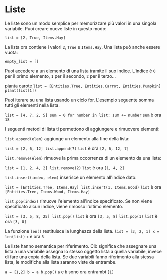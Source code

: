 # Liste
Le liste sono un modo semplice per memorizzare più valori in una singola variabile.
Puoi creare nuove liste in questo modo:

`list = [2, True, Items.Hay]`

La lista ora contiene i valori `2`, `True` e `Items.Hay`.
Una lista può anche essere vuota:

`empty_list = []`

Puoi accedere a un elemento di una lista tramite il suo indice. L'indice è `0` per il primo elemento, `1` per il secondo, `2` per il terzo...

pianta carote
`list = [Entities.Tree, Entities.Carrot, Entities.Pumpkin]
plant(list[1])`

Puoi iterare su una lista usando un ciclo for. L'esempio seguente somma tutti gli elementi nella lista.

`list = [4, 7, 2, 5]
sum = 0
for number in list:
	sum += number`
`sum` è ora `18`

I seguenti metodi di lista ti permettono di aggiungere e rimuovere elementi:

`list.append(elem)` aggiunge un elemento alla fine della lista:

`list = [2, 6, 12]
list.append(7)`
`list` è ora `[2, 6, 12, 7]`

`list.remove(elem)` rimuove la prima occorrenza di un elemento da una lista:

`list = [1, 2, 4, 2]
list.remove(2)`
`list` è ora `[1, 4, 2]`

`list.insert(index, elem)` inserisce un elemento all'indice dato:

`list = [Entities.Tree, Items.Hay]
list.insert(1, Items.Wood)`
`list` è ora `[Entities.Tree, Items.Wood, Items.Hay]`

`list.pop(index)` rimuove l'elemento all'indice specificato.
Se non viene specificato alcun indice, viene rimosso l'ultimo elemento.

`list = [3, 5, 8, 25]
list.pop()`
`list` è ora `[3, 5, 8]`
`list.pop(1)`
`list` è ora `[3, 8]`

La funzione `len()` restituisce la lunghezza della lista.
`list = [3, 2, 1]
x = len(list)`
`x` è ora `3`

Le liste hanno semantica per riferimento. Ciò significa che assegnare una lista a una variabile assegna lo stesso oggetto lista a quella variabile, invece di fare una copia della lista.
Se due variabili fanno riferimento alla stessa lista, le modifiche alla lista saranno viste da entrambe.

`a = [1,2]
b = a
b.pop()`
`a` e `b` sono ora entrambi `[1]`
